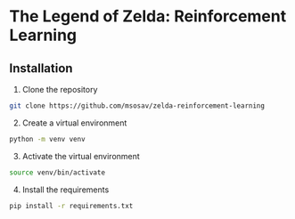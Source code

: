 # The Legend of Zelda: Reinforcement Learning

## Installation

1. Clone the repository

```bash
git clone https://github.com/msosav/zelda-reinforcement-learning
```

2. Create a virtual environment

```bash
python -m venv venv
```

3. Activate the virtual environment

```bash
source venv/bin/activate
```

4. Install the requirements

```bash
pip install -r requirements.txt
```
